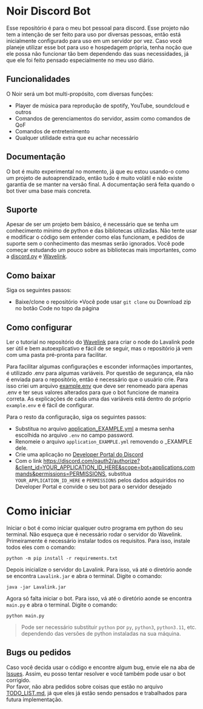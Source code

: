 # Noir Discord Bot

Esse repositório é para o meu bot pessoal para discord.
Esse projeto não tem a intenção de ser feito para uso por diversas pessoas, então está inicialmente configurado para uso em um servidor por vez. Caso você planeje utilizar esse bot para uso e hospedagem própria, tenha noção que ele possa não funcionar tão bem dependendo das suas necessidades, já que ele foi feito pensado especialmente no meu uso diário.

## Funcionalidades

O Noir será um bot multi-propósito, com diversas funções:
* Player de música para reprodução de spotify, YouTube, soundcloud e outros
* Comandos de gerenciamentos do servidor, assim como comandos de QoF
* Comandos de entretenimento
* Qualquer utilidade extra que eu achar necessário


## Documentação

O bot é muito experimental no momento, já que eu estou usando-o como um projeto de autoaprendizado, então tudo é muito volátil e não existe garantia de se manter na versão final. A documentação será feita quando o bot tiver uma base mais concreta.

## Suporte

Apesar de ser um projeto bem básico, é necessário que se tenha um conhecimento mínimo de python e das bibliotecas utilizadas. Não tente usar e modificar o código sem entender como elas funcionam, e pedidos de suporte sem o conhecimento das mesmas serão ignorados. Você pode começar estudando um pouco sobre as bibliotecas mais importantes, como a [discord.py](https://github.com/Rapptz/discord.py) e [Wavelink](https://github.com/PythonistaGuild/Wavelink).

## Como baixar

Siga os seguintes passos:
* Baixe/clone o repositório
  *Você pode usar `git clone` ou Download zip no botão Code no topo da página

## Como configurar

Ler o tutorial no repositório do [Wavelink](https://github.com/PythonistaGuild/Wavelink) para criar o node do Lavalink pode ser útil e bem autoexplicativo e fácil de se seguir, mas o repositório já vem com uma pasta pré-pronta para facilitar.

Para facilitar algumas configurações e esconder informações importantes, é utilizado .env para algumas variáveis. Por questão de segurança, ela não é enviada para o repositório, então é necessário que o usuário crie. Para isso criei um arquivo [example.env](https://github.com/ApenasAngelo/Noir-bot/blob/master/example.env) que deve ser renomeado para apenas .env e ter seus valores alterados para que o bot funcione de maneira correta. As explicações de cada uma das variáveis está dentro do próprio `example.env` e é fácil de configurar.

Para o resto da configuração, siga os seguintes passos:
* Substitua no arquivo [application_EXAMPLE.yml](https://github.com/ApenasAngelo/Noir-bot/blob/master/Lavalink/application_EXAMPLE.yml) a mesma senha escolhida no arquivo `.env` no campo password.
* Renomeie o arquivo `application_EXAMPLE.yml` removendo o _EXAMPLE dele.
* Crie uma aplicação no [Developer Portal do Discord](https://discord.com/developers/applications)
* Com o link https://discord.com/oauth2/authorize?&client_id=YOUR_APPLICATION_ID_HERE&scope=bot+applications.commands&permissions=PERMISSIONS, substitua `YOUR_APPLICATION_ID_HERE` e `PERMISSIONS` pelos dados adquiridos no Developer Portal e convide o seu bot para o servidor desejado

# Como iniciar

Iniciar o bot é como iniciar qualquer outro programa em python do seu terminal. Não esqueça que é necessário rodar o servidor do Wavelink.  
Primeiramente é necessário instalar todos os requisitos. Para isso, instale todos eles com o comando:

```
python -m pip install -r requirements.txt
```

Depois inicialize o servidor do Lavalink. Para isso, vá até o diretório aonde se encontra `Lavalink.jar` e abra o terminal. Digite o comando:

```
java -jar Lavalink.jar
```

Agora só falta iniciar o bot. Para isso, vá até o diretório aonde se encontra `main.py` e abra o terminal. Digite o comando:

```
python main.py
```

> Pode ser necessário substituir `python` por `py`, `python3`, `python3.11`, etc. dependendo das versões de python instaladas na sua máquina.


## Bugs ou pedidos

Caso você decida usar o código e encontre algum bug, envie ele na aba de [Issues](https://github.com/ApenasAngelo/Noir-bot/issues). Assim, eu posso tentar resolver e você também pode usar o bot corrigido.  
Por favor, não abra pedidos sobre coisas que estão no arquivo [TODO_LIST.md](https://github.com/ApenasAngelo/Noir-bot/blob/master/TODO_LIST.md), já que eles já estão sendo pensados e trabalhados para futura implementação.